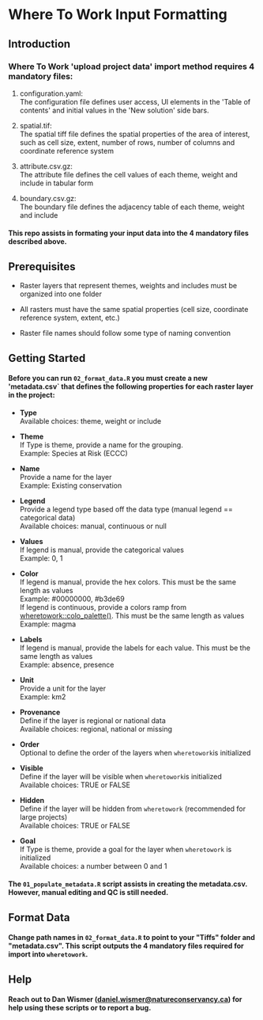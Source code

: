 # Where To Work Input Formatting

## Introduction
### Where To Work 'upload project data' import method requires 4 mandatory files:
1. configuration.yaml: <br>
The configuration file defines user access, UI elements in the 'Table of contents' 
and initial values in the 'New solution' side bars.
 
2. spatial.tif: <br>
The spatial tiff file defines the spatial properties of the area of interest, 
such as cell size, extent, number of rows, number of columns and coordinate reference system

3. attribute.csv.gz: <br>
The attribute file defines the cell values of each theme, weight and include in tabular form


4. boundary.csv.gz: <br>
The boundary file defines the adjacency table of each theme, weight and include

#### This repo assists in formating your input data into the 4 mandatory files described above.


## Prerequisites
- Raster layers that represent themes, weights and includes must be organized into one folder

- All rasters must have the same spatial properties (cell size, coordinate reference system, extent, etc.)

- Raster file names should follow some type of naming convention 


## Getting Started
#### Before you can run `02_format_data.R` you must create a new 'metadata.csv` that defines the following properties for each raster layer in the project:
- **Type** <br>
Available choices: theme, weight or include

- **Theme** <br>
If Type is theme, provide a name for the grouping. <br>
Example: Species at Risk (ECCC)

- **Name** <br>
Provide a name for the layer <br>
Example: Existing conservation

- **Legend** <br>
Provide a legend type based off the data type (manual legend == categorical data) <br>
Available choices: manual, continuous or null

- **Values** <br>
If legend is manual, provide the categorical values <br>
Example: 0, 1

- **Color** <br>
If legend is manual, provide the hex colors. This must be the same length as values <br>
Example: #00000000, #b3de69 <br>
If legend is continuous, provide a colors ramp from [wheretowork::colo_palette()](https://ncc-cnc.github.io/wheretowork/reference/color_palette.html). This must be the same length as values <br>
Example: magma

- **Labels** <br>
If legend is manual, provide the labels for each value. This must be the same length as values <br>
Example: absence, presence

- **Unit** <br>
Provide a unit for the layer <br>
Example: km2

- **Provenance** <br>
Define if the layer is regional or national data <br>
Available choices: regional, national or missing

- **Order** <br>
Optional to define the order of the layers when `wheretowork`is initialized <br>

- **Visible** <br>
Define if the layer will be visible when `wheretowork`is initialized <br>
Available choices: TRUE or FALSE

- **Hidden** <br>
Define if the layer will be hidden from `wheretowork` (recommended for large projects) <br>
Available choices: TRUE or FALSE

- **Goal** <br>
If Type is theme, provide a goal for the layer when `wheretowork` is initialized <br>
Available choices: a number between 0 and 1

#### The `01_populate_metadata.R` script assists in creating the metadata.csv. However, manual editing and QC is still needed.

## Format Data
#### Change path names in `02_format_data.R` to point to your "Tiffs" folder and "metadata.csv". This script outputs the 4 mandatory files required for import into `wheretowork`.

## Help
#### Reach out to Dan Wismer (daniel.wismer@natureconservancy.ca) for help using these scripts or to report a bug.


